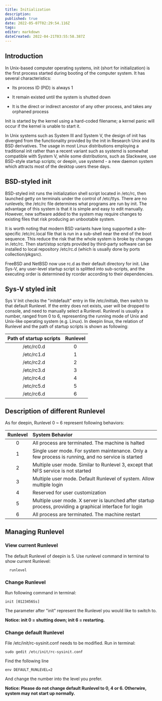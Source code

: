 ```yaml
---
title: Initialization
description: 
published: true
date: 2022-05-07T02:29:54.116Z
tags: 
editor: markdown
dateCreated: 2022-04-21T03:55:58.387Z
---
```


## Introduction

In Unix-based computer operating systems, init (short for initialization) is the first process started during booting of the computer system. It has several characteristics:

* Its process ID (PID) is always 1

* It remain existed until the system is shutted down

* It is the direct or indirect ancestor of any other process, and takes any orphaned process

Init is started by the kernel using a hard-coded filename; a kernel panic will occur if the kernel is unable to start it.

In Unix systems such as System III and System V, the design of init has diverged from the functionality provided by the init in Research Unix and its BSD derivatives. The usage in most Linux distributions employing a traditional init rather than a recent variant such as systemd is somewhat compatible with System V, while some distributions, such as Slackware, use BSD-style startup scripts; or deepin, use systemd - a new daemon system which attracts most of  the desktop users these days.

## BSD-styled init

BSD-styled init runs the initialization shell script located in /etc/rc, then launched getty on terminals under the control of /etc/ttys. There are no runlevels; the /etc/rc file determines what programs are run by init. The advantage of this system is that it is simple and easy to edit manually. However, new software added to the system may require changes to existing files that risk producing an unbootable system.

It is worth noting that modern BSD variants have long supported a site-specific /etc/rc.local file that is run in a sub-shell near the end of the boot sequence. This reduce the risk that the whole system is broke by changes in /etc/rc. Then start/stop scripts provided by third-party software can be installed to local repository /etc/rc.d (which is usually done  by ports collection/pkgsrc).

FreeBSD and NetBSD now use  rc.d as their default directory for init. Like Sys-V, any user-level  startup script is splitted into sub-scripts, and the executing order is determined by rcorder according to their dependencies.

## Sys-V styled init

Sys V Init checks the "initdefault" entry  in file /etc/inittab, then switch  to that default Runlevel. If the entry does not exists, user will be dropped to console, and need to manually select a Runlevel.
Runlevel is usually a number, ranged from 0 to 6, representing the running mode of Unix and Unix-like operating system (e.g. Linux). In deepin linux, the relation of Runlevel and the path of startup scripts is shown as following:

|  Path of startup scripts | Runlevel |
| :------: | :------: |
| /etc/rc0.d | 0 |
| /etc/rc1.d | 1 |
| /etc/rc2.d | 2 |
| /etc/rc3.d | 3 |
| /etc/rc4.d | 4 |
| /etc/rc5.d | 5 |
| /etc/rc6.d | 6 |

## Description of different Runlevel

As for deepin, Runlevel 0 ~ 6 represent following behaviors:

| Runlevel | System Behavior |
| :------: | :------ |
| 0 | All process are terminated. The machine is halted |
| 1 | Single user mode. For system maintenance. Only a few process is running, and no service is started |
| 2 | Multiple user mode. Similar to Runlevel 3, except that NFS service is not started |
| 3 | Multiple user mode. Default Runlevel of system. Allow multiple login |
| 4 | Reserved for user customization |
| 5 | Multiple user mode. X server is launched after startup process, providing a graphical interface for login |
| 6 | All process are terminated. The machine restart |

## Managing Runlevel

### View current Runlevel

The default Runlevel of deepin is 5. Use runlevel command in terminal  to show current Runlevel:

      runlevel

### Change Runlevel

Run following command in terminal:

    init [0123456Ss]

The parameter after "init" represent the Runlevel you would like to switch to.

**Notice: init 0 = shutting down; init 6 = restarting.**

### Change default Runlevel

File /etc/init/rc-sysinit.conf needs to be modified. Run in terminal:

    sudo gedit /etc/init/rc-sysinit.conf

Find the following line

    env DEFAULT_RUNLEVEL=2

And change the number into the level you prefer.

**Notice: Please do not change default Runlevel to 0, 4 or 6. Otherwire, system may not start up normally.**
